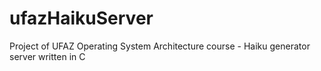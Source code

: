 # ufazHaikuServer
Project of UFAZ Operating System Architecture course - Haiku generator server written in C
